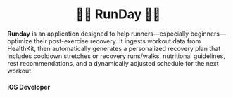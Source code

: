 <h1 align="center">🏃‍♀️  RunDay 🏃‍♀️</h1>

<strong>Runday</strong> is an application designed to help runners—especially beginners—optimize their post-exercise recovery. It ingests workout data from HealthKit, then automatically generates a personalized recovery plan that includes cooldown stretches or recovery runs/walks, nutritional guidelines, rest recommendations, and a dynamically adjusted schedule for the next workout.

<h4>iOS Developer</h4>

